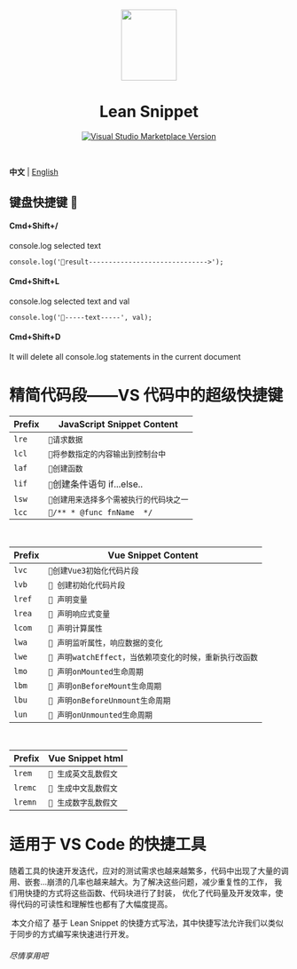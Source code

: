 <br>

<p align="center">
<img src="https://raw.githubusercontent.com/IceyWu/Lean-Snippet/main/assets/images/logo.png" style="width:100px;" height="128" />
</p>

<h1 align="center">Lean Snippet</h1>

<p align="center">
<a href="https://marketplace.visualstudio.com/items?itemName=IceyWu.LeanSnippet" target="__blank"><img src="https://img.shields.io/visual-studio-marketplace/v/IceyWu.LeanSnippet.svg?color=eee&amp;label=VS%20Code%20Marketplace&logo=visual-studio-code" alt="Visual Studio Marketplace Version" /></a>
</p>

<br>

**中文** | [English](./README.md)

## 键盘快捷键 🌈

#### Cmd+Shift+/

console.log selected text

```
console.log('🌳result------------------------------>');
```

#### Cmd+Shift+L

console.log selected text and val

```
console.log('🍧-----text-----', val);
```

#### Cmd+Shift+D

It will delete all console.log statements in the current document

# 精简代码段——VS 代码中的超级快捷键

| Prefix | JavaScript Snippet Content               |
| ------ | ---------------------------------------- |
| `lre`  | `🌈请求数据`                             |
| `lcl`  | `🌈将参数指定的内容输出到控制台中`       |
| `laf`  | `🌈创建函数`                             |
| `lif`  | `🌈`创建条件语句 if...else..             |
| `lsw`  | `🌈创建用来选择多个需被执行的代码块之一` |
| `lcc`  | `🌈/** * @func fnName  */`               |

<br />

| Prefix | Vue Snippet Content                                      |
| ------ | -------------------------------------------------------- |
| `lvc`  | `🌈创建Vue3初始化代码片段`                               |
| `lvb`  | `🌈 创建初始化代码片段`                                  |
| `lref` | `🌈 声明变量`                                            |
| `lrea` | `🌈 声明响应式变量`                                      |
| `lcom` | `🌈 声明计算属性`                                        |
| `lwa`  | `🌈 声明监听属性，响应数据的变化`                        |
| `lwe`  | `🌈 声明watchEffect，当依赖项变化的时候，重新执行改函数` |
| `lmo`  | `🌈 声明onMounted生命周期`                               |
| `lbm`  | `🌈 声明onBeforeMount生命周期`                           |
| `lbu`  | `🌈 声明onBeforeUnmount生命周期`                         |
| `lun`  | `🌈 声明onUnmounted生命周期`                             |

<br />

| Prefix  | Vue Snippet html      |
| ------- | --------------------- |
| `lrem`  | `🌈 生成英文乱数假文` |
| `lremc` | `🌈 生成中文乱数假文` |
| `lremn` | `🌈 生成数字乱数假文` |

# 适用于 VS Code 的快捷工具

​ 随着工具的快速开发迭代，应对的测试需求也越来越繁多，代码中出现了大量的调用、嵌套...崩溃的几率也越来越大。为了解决这些问题，减少重复性的工作， 我们用快捷的方式将这些函数、代码块进行了封装， 优化了代码量及开发效率，使得代码的可读性和理解性也都有了大幅度提高。

​ 本文介绍了 基于 Lean Snippet 的快捷方式写法，其中快捷写法允许我们以类似于同步的方式编写来快速进行开发。

###### 尽情享用吧
